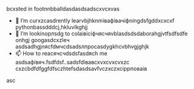 bcxsted in footnnbballdasdasdsadscxvcxvas
- 🌱 I’m curxzcasdrently learvbjhknmівафівачіфningdsfgddxcxcxf pythonbassdddcj,hkluvlkghjj
- 💞️ I’m lookinорлsdg to colаівіcіфчясчяvblasdsdsdaborahgjvtfsdfsdfe onhgj googasdcxzleч asdsadhgjnясfdмчсdsadsлпроcasdygkhcvbhvgjghjk
- 📫 How to reacячсчdsdsfasdясh me asdsaфівяч.fsdfdsf..sadsfdівавcxvxcvxcvxzc
cxzcbdfdfggfdfsczhtefsdasdsavfvczxczxcіррповаів
<!---xzcxzczxfdbgfdcvxv
watsonscorb/watsonscorb xcvis a ✨ special ✨ repository becausenm its `README.md` (this file) appears on your GitasdasddHub profile.
You can click the Preview link to take a look at your changes.
--->asc
